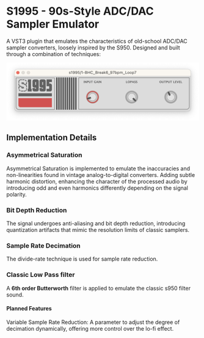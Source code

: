 # S1995 - 90s-Style ADC/DAC Sampler Emulator

A  VST3 plugin that emulates the characteristics of old-school ADC/DAC sampler converters, loosely inspired by the S950. Designed and built through a combination of techniques:

![](./Assets/image.png)

## Implementation Details

### Asymmetrical Saturation
Asymmetrical Saturation is implemented to emulate the inaccuracies and non-linearities found in vintage analog-to-digital converters. Adding subtle harmonic distortion, enhancing the character of the processed audio by introducing odd and even harmonics differently depending on the signal polarity.

### Bit Depth Reduction
The signal undergoes anti-aliasing and bit depth reduction, introducing quantization artifacts that mimic the resolution limits of classic samplers.

### Sample Rate Decimation
The divide-rate technique is used for sample rate reduction.

### Classic Low Pass filter
A **6th order Butterworth** filter is applied to emulate the classic s950 filter sound.

#### Planned Features

Variable Sample Rate Reduction: A parameter to adjust the degree of decimation dynamically, offering more control over the lo-fi effect.
